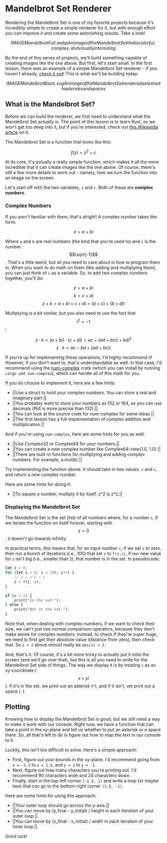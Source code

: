 # Mandelbrot Set Renderer

Rendering the Mandelbrot Set is one of my favorite projects because it's incredibly simple to create a simple renderer for it, but with enough effort you can improve it and create some astonishing results. Take a look!

$$IMAGE MandelbrotFull.webp An image of the Mandelbrot Set that is colorful, complex, and visually interesting$$

By the end of this series of projects, we'll build something capable of creating images like the one above. But first, let's start small. In the first lesson, there was an example of a simple Mandelbrot Set renderer - if you haven't already, [check it out](https://cratecode.com/lesson/rust-a-language-youll-love/75m1jc9k0p/xa3l5ahj5w)! This is what we'll be building today:

$$IMAGE MandelbrotBasic.svg An image of the Mandelbrot Set rendered as text with asterisks and spaces$$

## What is the Mandelbrot Set?

Before we can build the renderer, we first need to understand what the Mandelbrot Set actually is. The point of this lesson is to learn Rust, so we won't get too deep into it, but if you're interested, check out [this Wikipedia article](https://en.wikipedia.org/wiki/Mandelbrot_set) on it.

The Mandelbrot Set is a function that looks like this:

$$f\left(z\right)=z^{2}+c$$

At its core, it's actually a really simple function, which makes it all the more incredible that it can create images like the one above. Of course, there's still a few more details to work out - namely, how we turn the function into an image on the screen.

Let's start off with the two variables, `z` and `c`. Both of these are **complex numbers**.

### Complex Numbers

If you aren't familiar with them, that's alright! A complex number takes the form:

$$z=a+bi$$

Where `a` and `b` are real numbers (the kind that you're used to) and `i` is the number $$\sqrt{-1}$$. That's a little weird, but all you need to care about is how to program them in. When you want to do math on them (like adding and multiplying them), you can just think of `i` as a variable. So, to add two complex numbers together, you'll do:

$$z=a+bi$$
$$k=c+di$$
$$z+k=a+bi+c+di=\left(a+c\right)+\left(b+d\right)i$$

Multiplying is a bit similar, but you also need to use the fact that $$i^{2}=-1$$:

$$z\cdot k=\left(a+bi\right)\cdot\left(c+di\right)=ac+\left(ad+bc\right)i+bdi^{2}$$
$$z\cdot k=ac-bd+\left(ad+bc\right)i$$

If you're up for implementing these operations, I'd highly recommend it! However, if you don't want to, that's understandable as well. In that case, I'd recommend using the [num-complex](https://docs.rs/num-complex/latest/num_complex/) crate (which you can install by running `cargo add num-complex`), which can handle all of this math for you.

If you do choose to implement it, here are a few hints:
* ||Use a struct to hold your complex numbers. You can store a real and imaginary part.||
* ||You probably want to store your numbers as f32 or f64, so you can use decimals (f64 is more precise than f32).||
* ||You can look at the source code for num-complex for some ideas.||
* ||The first lesson has a full implementation of complex addition and multiplication.||

And if you're using `num-complex`, here are some hints for you as well:
* ||Use Complex32 or Complex64 for your numbers.||
* ||You can create a new complex number like Complex64::new(1.0, 1.0).||
* ||There are built-in functions for multiplying and adding complex numbers. For example, a.mul(b).||

Try implementing the function above. It should take in two values: `z` and `c`, and return
a new complex number.

Here are some hints for doing it:
* ||To square a number, multiply it by itself. z^2 is z*z.||

### Displaying the Mandelbrot Set

The Mandelbrot Set is the set (list) of all numbers where, for a number `c`, if we iterate the function on itself forever, starting with $$z=0$$, it doesn't go towards infinity.

In practical terms, this means that, for an input number `c`, if we set `z` to zero, then run a bunch of iterations (i.e., 100) that set `z` to `f(z,c)`, if our new value for `z` isn't big (i.e., smaller than `2`), that number is in the set. In pseudocode:

```javascript
let z = 0;
for (let i = 0; i < 100; i++) {
    // z = z^2 + c
    z = f(z, c);
}

if (z < 2) {
    print("In the set!");
} else {
    print("Not in the set.");
}
```

Note that, when dealing with complex numbers, if we want to check their size, we can't just use normal comparison operators, because they don't make sense for complex numbers. Instead, to check if they're super huge, we need to first get their absolute value (distance from zero), then check that. So `z < 2` above should really be `abs(z) < 2`.

And, that's it. Of course, it's a bit more tricky to actually put it onto the screen (and we'll go over that), but this is all you need to write for the Mandelbrot Set side of things. The way we display it is by treating `c` as an xy-coordinate ($$x+yi$$). If it's in the set, we print out an asterisk (`*`), and if it isn't, we print out a space (` `).

## Plotting

Knowing how to display the Mandelbrot Set is good, but we still need a way to make it work with our console. Right now, we have a function that can take a point in the xy-plane and tell us whether to put an asterisk or a space there. So, all that's left to do is figure out how to map the text in our console to it.

Luckily, this isn't too difficult to solve. Here's a simple approach:
* First, figure out your bounds in the xy-plane. I'd recommend going from `x = -1.5` to `x = 1.5`, and `y = 1` to `y = -1`.
* Next, figure out how many characters you're printing out. I'd recommend 90 characters wide and 24 characters down.
* Finally, start in the top-left corner `(-1.5, 1)` and write a loop (or maybe two) that can go to the bottom-right corner `(1.5, -1)`.

Here are some hints for using this approach:
* ||Your outer loop should go across the y-axis.||
* ||You can move by (y_final - y_initial) / height in each iteration of your outer loop.||
* ||You can move by (x_final - x_initial) / width in each iteration of your inner loop.||

Good luck!